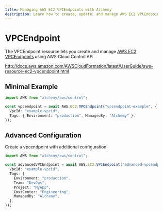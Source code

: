 ```yaml
---
title: Managing AWS EC2 VPCEndpoints with Alchemy
description: Learn how to create, update, and manage AWS EC2 VPCEndpoints using Alchemy Cloud Control.
---
```


# VPCEndpoint

The VPCEndpoint resource lets you create and manage [AWS EC2 VPCEndpoints](https://docs.aws.amazon.com/ec2/latest/userguide/) using AWS Cloud Control API.

http://docs.aws.amazon.com/AWSCloudFormation/latest/UserGuide/aws-resource-ec2-vpcendpoint.html

## Minimal Example

```ts
import AWS from "alchemy/aws/control";

const vpcendpoint = await AWS.EC2.VPCEndpoint("vpcendpoint-example", {
  VpcId: "example-vpcid",
  Tags: { Environment: "production", ManagedBy: "Alchemy" },
});
```

## Advanced Configuration

Create a vpcendpoint with additional configuration:

```ts
import AWS from "alchemy/aws/control";

const advancedVPCEndpoint = await AWS.EC2.VPCEndpoint("advanced-vpcendpoint", {
  VpcId: "example-vpcid",
  Tags: {
    Environment: "production",
    Team: "DevOps",
    Project: "MyApp",
    CostCenter: "Engineering",
    ManagedBy: "Alchemy",
  },
});
```


